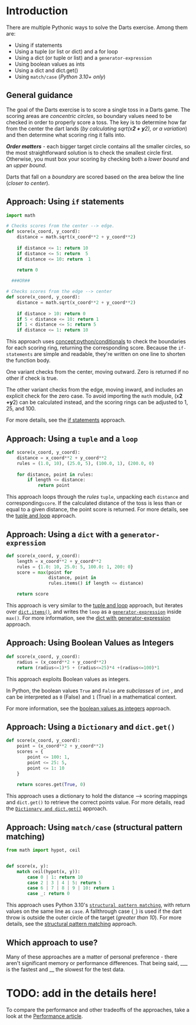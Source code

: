 # Introduction


There are multiple  Pythonic ways to solve the Darts exercise.
Among them are:

- Using if statements
- Using a tuple (or list or dict) and a for loop
- Using a dict (or tuple or list) and a `generator-expression`
- Using boolean values as ints
- Using a dict and dict.get()
- Using `match/case` (_Python 3.10+ only_)



## General guidance

The goal of the Darts exercise is to score a single toss in a Darts game.
The scoring areas are _concentric circles_, so boundary values need to be checked in order to properly score a toss.
The key is to determine how far from the center the dart lands (_by calculating sqrt(x**2 + y**2), or a variation_) and then determine what scoring ring it falls into.


**_Order matters_** - each bigger target circle contains all the smaller circles, so the most straightforward solution is to check the smallest circle first.
Otherwise, you must box your scoring by checking both a _lower bound_ and an _upper bound_.


Darts that fall on a _boundary_ are scored based on the area below the line (_closer to center_).


## Approach: Using `if` statements


```python
import math

# Checks scores from the center --> edge.
def score(x_coord, y_coord):
    distance = math.sqrt(x_coord**2 + y_coord**2)
    
    if distance <= 1: return 10
    if distance <= 5: return  5
    if distance <= 10: return  1
    
    return 0

  ###OR##

# Checks scores from the edge --> center
def score(x_coord, y_coord):
    distance = math.sqrt(x_coord**2 + y_coord**2)
    
    if distance > 10: return 0
    if 5 < distance <= 10: return 1
    if 1 < distance <= 5: return 5
    if distance <= 1: return 10
```


This approach uses [concept:python/conditionals]() to check the boundaries for each scoring ring, returning the corresponding score.
Because the `if-statements` are simple and readable, they're written on one line to shorten the function body.

One variant checks from the center, moving outward.
Zero is returned if no other if check is true.

The other variant checks from the edge, moving inward, and includes an explicit check for the zero case.
To avoid importing the `math` module, (x**2 +y**2) can be calculated instead, and the scoring rings can be adjusted to 1, 25, and 100.

For more details, see the [if statements][approach-if-statements] approach.


## Approach: Using a `tuple` and a  `loop`

```python
def score(x_coord, y_coord):
    distance = x_coord**2 + y_coord**2
    rules = (1.0, 10), (25.0, 5), (100.0, 1), (200.0, 0)
    
    for distance, point in rules:
        if length <= distance:
            return point
```


This approach loops through the _rules_ `tuple`, unpacking each `distance` and corresponding`score`.
If the calculated distance of the toss is less than or equal to a given distance, the point score is returned.
For more details, see the [tuple and loop][approach-tuple-and-loop] approach.


## Approach: Using a `dict` with a `generator-expression`

```python
def score(x_coord, y_coord):
    length = x_coord**2 + y_coord**2
    rules = {1.0: 10, 25.0: 5, 100.0: 1, 200: 0}
    score = max(point for 
                distance, point in 
                rules.items() if length <= distance)

    return score
```

This approach is very similar to the  [tuple and loop][approach-tuple-and-loop] approach, but iterates over [`dict.items()`][dict-items],  and writes the `loop` as a [`generator-expression`][generator-expression] inside `max()`.
For more information, see the [dict with generator-expression][approach-dict-with-generator-expression]  approach.


## Approach: Using Boolean Values as Integers

```python
def score(x_coord, y_coord):
    radius = (x_coord**2 + y_coord**2)
    return (radius<=1)*5 + (radius<=25)*4 +(radius<=100)*1
```


This approach exploits Boolean values as integers.

In Python, the boolean values `True` and `False` are _subclasses_ of `int` , and can be interpreted as `0` (False) and `1` (True) in a mathematical context.

For more information, see the [boolean values as integers][approach-boolean-values-as-integers]  approach.


## Approach: Using a `Dictionary` and `dict.get()`

```python
def score(x_coord, y_coord):
    point = (x_coord**2 + y_coord**2)
    scores = {
        point <= 100: 1,
        point <= 25: 5,
        point <= 1: 10
    }
    
    return scores.get(True, 0)
```

This approach uses a dictionary to hold the distance --> scoring mappings and `dict.get()` to retrieve the correct points value.
For more details, read the [`Dictionary and dict.get()`][approach-dict-and-dict-get]  approach.


## Approach:  Using `match/case` (structural pattern matching)

```python
from math import hypot, ceil


def score(x, y):
    match ceil(hypot(x, y)):
        case 0 | 1: return 10
        case 2 | 3 | 4 | 5: return 5
        case 6 | 7 | 8 | 9 | 10: return 1
        case _: return 0

```


This approach uses Python 3.10's [`structural pattern matching`][structural-pattern-matching], with return values on the same line as `case`.
A fallthrough case (`_`) is used if the dart throw is outside the outer circle of the target (_greater than 10_).
For more details, see the [structural pattern matching][approach-struct-pattern-matching] approach.


## Which approach to use?

Many of these approaches are a matter of personal preference - there aren't significant memory or performance differences.
That being said, ___ is the fastest and __ the slowest for the test data.

# TODO: add in the details here!

To compare the performance and other tradeoffs of the approaches, take a look at the [Performance article][article-performance].


[approach-boolean-values-as-integers]:  https://exercism.org/tracks/python/exercises/darts/approaches/boolean-values-as-integers
[approach-dict-and-dict-get]:  https://exercism.org/tracks/python/exercises/darts/approaches/dict-and-dict-get
[approach-dict-with-generator-expression]:  https://exercism.org/tracks/python/exercises/darts/approaches/dict-with-gnerator-expresson
[approach-if-statements ]:  https://exercism.org/tracks/python/exercises/darts/approaches/if-statements
[approach-struct-pattern-matching]:  https://exercism.org/tracks/python/exercises/darts/approaches/struct-pattern-matching
[approach-tuple-and-loop]:  https://exercism.org/tracks/python/exercises/darts/approaches/tuple-and-loop
[article-performance]:https://exercism.org/tracks/python/exercises/darts/articles/performance
[structural-pattern-matching]: https://peps.python.org/pep-0636/
[dict-items]: https://docs.python.org/3/library/stdtypes.html#dict.items
[generator-expression]: https://dbader.org/blog/python-generator-expressions

